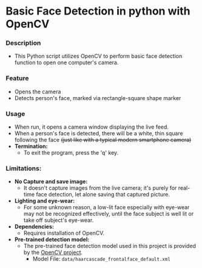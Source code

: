 
 # Basic Face Detection in python with OpenCV
 
 ### Description
- This Python script utilizes OpenCV to perform basic face detection function to open one computer's camera.

### Feature
- Opens the camera
- Detects person's face, marked via rectangle-square shape marker

### Usage
  - When run, it opens a camera window displaying the live feed.
  - When a person's face is detected, there will be a white, thin square following the face
    ~~(just like with a typical modern smartphone camera)~~
- **Termination:**
  - To exit the program, press the 'q' key.

### Limitations:
- **No Capture and save image:**
    - It doesn't capture images from the live camera; it's purely for real-time face detection,
  let alone saving that captured picture.
- **Lighting and eye-wear:**
    - For some unknown reason, a low-lit face especially with eye-wear may not be recognized effectively,
    until the face subject is well lit or take off subject's eye-wear.
- **Dependencies:** 
     - Requires installation of OpenCV.
- **Pre-trained detection model:**
    - The pre-trained face detection model used in this project is provided by the [OpenCV project](https://github.com/opencv/opencv).
      - Model File: `data/haarcascade_frontalface_default.xml`


